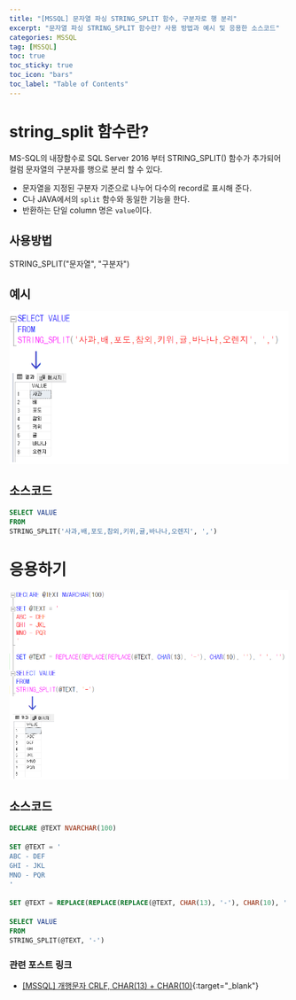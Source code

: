 ```yaml
---
title: "[MSSQL] 문자열 파싱 STRING_SPLIT 함수, 구분자로 행 분리"
excerpt: "문자열 파싱 STRING_SPLIT 함수란? 사용 방법과 예시 및 응용한 소스코드"
categories: MSSQL
tag: [MSSQL]
toc: true
toc_sticky: true
toc_icon: "bars"
toc_label: "Table of Contents"
---
```


# string_split 함수란?
MS-SQL의 내장함수로 SQL Server 2016 부터 STRING_SPLIT() 함수가 추가되어 컬럼 문자열의 구분자를 행으로 분리 할 수 있다.
- 문자열을 지정된 구분자 기준으로 나누어 다수의 record로 표시해 준다.
- C나 JAVA에서의 `split` 함수와 동일한 기능을 한다.
- 반환하는 단일 column 명은 `value`이다.

## 사용방법
STRING_SPLIT("문자열", "구분자")

## 예시
![images](/images/2022-11-21-mssql-string_split/string_split1.png)

## 소스코드
```sql
SELECT VALUE
FROM 
STRING_SPLIT('사과,배,포도,참외,키위,귤,바나나,오렌지', ',')
```

# 응용하기
![images](/images/2022-11-21-mssql-string_split/string_split2.png)

## 소스코드
```sql
DECLARE @TEXT NVARCHAR(100)

SET @TEXT = '
ABC - DEF
GHI - JKL
MNO - PQR
'

SET @TEXT = REPLACE(REPLACE(REPLACE(@TEXT, CHAR(13), '-'), CHAR(10), ''), ' ', '')

SELECT VALUE
FROM 
STRING_SPLIT(@TEXT, '-')
```

### 관련 포스트 링크
- [[MSSQL] 개행문자 CRLF, CHAR(13) + CHAR(10)](/mssql/mssql-crlf){:target="_blank"}